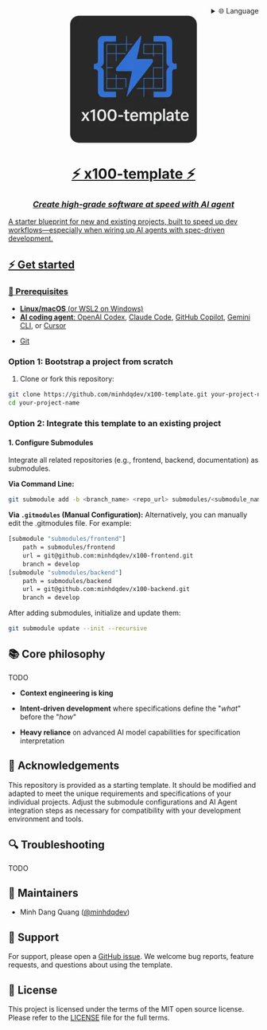 <div align="right">
  <details>
    <summary >🌐 Language</summary>
    <div>
      <div align="center">
        <a href="https://openaitx.github.io/view.html?user=minhdqdev&project=x100-template&lang=en">English</a>
        | <a href="https://openaitx.github.io/view.html?user=minhdqdev&project=x100-template&lang=zh-CN">简体中文</a>
        | <a href="https://openaitx.github.io/view.html?user=minhdqdev&project=x100-template&lang=zh-TW">繁體中文</a>
        | <a href="https://openaitx.github.io/view.html?user=minhdqdev&project=x100-template&lang=ja">日本語</a>
        | <a href="https://openaitx.github.io/view.html?user=minhdqdev&project=x100-template&lang=ko">한국어</a>
        | <a href="https://openaitx.github.io/view.html?user=minhdqdev&project=x100-template&lang=hi">हिन्दी</a>
        | <a href="https://openaitx.github.io/view.html?user=minhdqdev&project=x100-template&lang=th">ไทย</a>
        | <a href="https://openaitx.github.io/view.html?user=minhdqdev&project=x100-template&lang=fr">Français</a>
        | <a href="https://openaitx.github.io/view.html?user=minhdqdev&project=x100-template&lang=de">Deutsch</a>
        | <a href="https://openaitx.github.io/view.html?user=minhdqdev&project=x100-template&lang=es">Español</a>
        | <a href="https://openaitx.github.io/view.html?user=minhdqdev&project=x100-template&lang=it">Italiano</a>
        | <a href="https://openaitx.github.io/view.html?user=minhdqdev&project=x100-template&lang=ru">Русский</a>
        | <a href="https://openaitx.github.io/view.html?user=minhdqdev&project=x100-template&lang=pt">Português</a>
        | <a href="https://openaitx.github.io/view.html?user=minhdqdev&project=x100-template&lang=nl">Nederlands</a>
        | <a href="https://openaitx.github.io/view.html?user=minhdqdev&project=x100-template&lang=pl">Polski</a>
        | <a href="https://openaitx.github.io/view.html?user=minhdqdev&project=x100-template&lang=ar">العربية</a>
        | <a href="https://openaitx.github.io/view.html?user=minhdqdev&project=x100-template&lang=fa">فارسی</a>
        | <a href="https://openaitx.github.io/view.html?user=minhdqdev&project=x100-template&lang=tr">Türkçe</a>
        | <a href="https://openaitx.github.io/view.html?user=minhdqdev&project=x100-template&lang=vi">Tiếng Việt</a>
        | <a href="https://openaitx.github.io/view.html?user=minhdqdev&project=x100-template&lang=id">Bahasa Indonesia</a>
        | <a href="https://openaitx.github.io/view.html?user=minhdqdev&project=x100-template&lang=as">অসমীয়া</
      </div>
    </div>
  </details>
</div>

<div align="center">
    <img src=".x100/media/x100-template-logo.webp"/>
    <h1>⚡️ x100-template ⚡️</h1>
    <h3><em>Create high-grade software at speed with AI agent</em></h3>
</div>

A starter blueprint for new and existing projects, built to speed up dev workflows—especially when wiring up AI agents with spec-driven development.


## ⚡️ Get started 

### 🔧 Prerequisites

- **Linux/macOS** (or WSL2 on Windows)
- **AI coding agent**: [OpenAI Codex](https://openai.com/codex/), [Claude Code](https://www.anthropic.com/claude-code), [GitHub Copilot](https://code.visualstudio.com/), [Gemini CLI](https://github.com/google-gemini/gemini-cli), or [Cursor](https://cursor.sh/)
<!-- - [uv](https://docs.astral.sh/uv/) for package management -->
<!-- - [Python 3.11+](https://www.python.org/downloads/) -->
- [Git](https://git-scm.com/downloads)

### Option 1: Bootstrap a project from scratch

1. Clone or fork this repository:

```bash
git clone https://github.com/minhdqdev/x100-template.git your-project-name
cd your-project-name
```



### Option 2: Integrate this template to an existing project

#### 1. Configure Submodules
Integrate all related repositories (e.g., frontend, backend, documentation) as submodules.

**Via Command Line:**

```bash
git submodule add -b <branch_name> <repo_url> submodules/<submodule_name>
```

**Via `.gitmodules` (Manual Configuration):**
Alternatively, you can manually edit the .gitmodules file.
For example:

```bash
[submodule "submodules/frontend"]
	path = submodules/frontend
	url = git@github.com:minhdqdev/x100-frontend.git
	branch = develop
[submodule "submodules/backend"]
	path = submodules/backend
	url = git@github.com:minhdqdev/x100-backend.git
	branch = develop
```

After adding submodules, initialize and update them:

```bash
git submodule update --init --recursive
```



## 📚 Core philosophy
TODO

- **Context engineering is king**

- **Intent-driven development** where specifications define the "_what_" before the "_how_"
- **Heavy reliance** on advanced AI model capabilities for specification interpretation


## 🙏 Acknowledgements
This repository is provided as a starting template. It should be modified and adapted to meet the unique requirements and specifications of your individual projects. Adjust the submodule configurations and AI Agent integration steps as necessary for compatibility with your development environment and tools.

## 🔍 Troubleshooting
TODO


## 👥 Maintainers
- Minh Dang Quang ([@minhdqdev](https://github.com/minhdqdev))


## 💬 Support

For support, please open a [GitHub issue](https://github.com/minhdqdev/x100-template/issues/new). We welcome bug reports, feature requests, and questions about using the template.


## 📄 License

This project is licensed under the terms of the MIT open source license. Please refer to the [LICENSE](./.github/LICENSE) file for the full terms.
